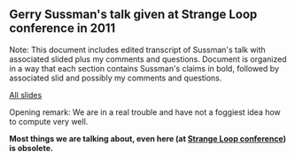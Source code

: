 
## Gerry Sussman's talk given at Strange Loop conference in 2011

Note: This document includes edited transcript of Sussman's talk with associated slided plus my comments and questions. Document is organized in a way that each section contains Sussman's claims in bold, followed by associated slid and possibly my comments and questions.  

[All slides](http://mcdonnell.mit.edu/sussman_slides.pdf)  

Opening remark: We are in a real trouble and have not a foggiest idea how to compute very well.  

**Most things we are talking about, even here (at [Strange Loop conference](https://www.thestrangeloop.com/about.html)) is obsolete.**


